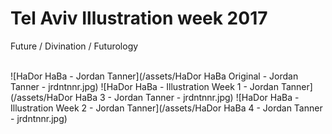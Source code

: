 # Tel Aviv Illustration week 2017
Future / Divination / Futurology

<br/>
![HaDor HaBa - Jordan Tanner](/assets/HaDor HaBa Original - Jordan Tanner - jrdntnnr.jpg)
![HaDor HaBa - Illustration Week 1 - Jordan Tanner](/assets/HaDor HaBa 3 - Jordan Tanner - jrdntnnr.jpg)
![HaDor HaBa - Illustration Week 2 - Jordan Tanner](/assets/HaDor HaBa 4 - Jordan Tanner - jrdntnnr.jpg)
